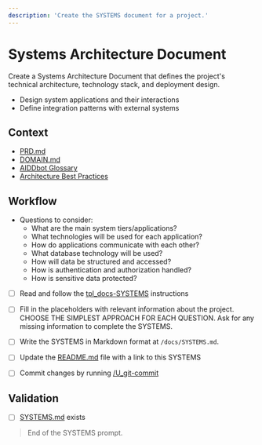 ```yaml
---
description: 'Create the SYSTEMS document for a project.'
---
```


# Systems Architecture Document

Create a Systems Architecture Document that defines the project's technical architecture, technology stack, and deployment design.

- Design system applications and their interactions
- Define integration patterns with external systems

## Context

- [PRD.md](/docs/PRD.md)
- [DOMAIN.md](/docs/DOMAIN.md)
- [AIDDbot Glossary](../instructions/std_aidd-glossary.instructions.md)
- [Architecture Best Practices](../instructions/bst_architecture.instructions.md)

## Workflow

- Questions to consider:
  - What are the main system tiers/applications?
  - What technologies will be used for each application?
  - How do applications communicate with each other?
  - What database technology will be used?
  - How will data be structured and accessed?
  - How is authentication and authorization handled?
  - How is sensitive data protected?

- [ ] Read and follow the [tpl_docs-SYSTEMS](../instructions/tpl_docs-SYSTEMS.instructions.md) instructions

- [ ] Fill in the placeholders with relevant information about the project. CHOOSE THE SIMPLEST APPROACH FOR EACH QUESTION. Ask for any missing information to complete the SYSTEMS.

- [ ] Write the SYSTEMS in Markdown format at `/docs/SYSTEMS.md`.

- [ ] Update the [README.md](/README.md) file with a link to this SYSTEMS

- [ ] Commit changes by running [/U_git-commit](U_git-commit.prompt.md)

## Validation

- [ ] [SYSTEMS.md](/docs/SYSTEMS.md) exists

> End of the SYSTEMS prompt.
